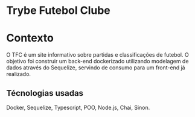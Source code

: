 # Trybe Futebol Clube

# Contexto

O TFC é um site informativo sobre partidas e classificações de futebol. O objetivo foi construir um back-end dockerizado utilizando modelagem de dados através do Sequelize, servindo de consumo para um front-end já realizado.

## Técnologias usadas

Docker,
Sequelize,
Typescript,
POO,
Node.js,
Chai,
Sinon.
